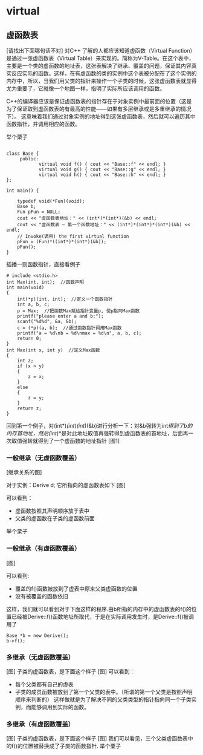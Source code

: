 # virtual

## 虚函数表
[请找出下面哪句话不对]
对C++ 了解的人都应该知道虚函数（Virtual Function）是通过一张虚函数表（Virtual Table）来实现的。简称为V-Table。在这个表中，主要是一个类的虚函数的地址表，这张表解决了继承、覆盖的问题，保证其内容真实反应实际的函数。这样，在有虚函数的类的实例中这个表被分配在了这个实例的内存中，所以，当我们用父类的指针来操作一个子类的时候，这张虚函数表就显得尤为重要了，它就像一个地图一样，指明了实际所应该调用的函数。

C++的编译器应该是保证虚函数表的指针存在于对象实例中最前面的位置（这是为了保证取到虚函数表的有最高的性能——如果有多层继承或是多重继承的情况下）。 这意味着我们通过对象实例的地址得到这张虚函数表，然后就可以遍历其中函数指针，并调用相应的函数。

举个栗子
```

class Base {
     public:
            virtual void f() { cout << "Base::f" << endl; }
            virtual void g() { cout << "Base::g" << endl; }
            virtual void h() { cout << "Base::h" << endl; }
};

int main() {

    typedef void(*Fun)(void);
    Base b;
    Fun pFun = NULL;
    cout << "虚函数表地址：" << (int*)*(int*)(&b) << endl;
    cout << "虚函数表 — 第一个函数地址：" << (int*)*(int*)*(int*)(&b) << endl;
    // Invoke(调用) the first virtual function
    pFun = (Fun)*((int*)*(int*)(&b));
    pFun();
}

```
插播一则函数指针，直接看例子
```
# include <stdio.h>
int Max(int, int);  //函数声明
int main(void)
{
    int(*p)(int, int);  //定义一个函数指针
    int a, b, c;
    p = Max;  //把函数Max赋给指针变量p, 使p指向Max函数
    printf("please enter a and b:");
    scanf("%d%d", &a, &b);
    c = (*p)(a, b);  //通过函数指针调用Max函数
    printf("a = %d\nb = %d\nmax = %d\n", a, b, c);
    return 0;
}
int Max(int x, int y)  //定义Max函数
{
    int z;
    if (x > y)
    {
        z = x;
    }
    else
    {
        z = y;
    }
    return z;
}
```

回到第一个例子，对(int*)*(int*)*(int*)(&b)进行分析一下：对&b强转为int*得到了b的内存首地址，然后(int*)*是对此地址取值再强转得到虚函数表的首地址，后面再一次取值强转就得到了一个虚函数的地址指针
[图1]

### 一般继承（无虚函数覆盖）
[继承关系的图]

对于实例：Derive d; 它所指向的虚函数表如下
[图]

可以看到：
* 虚函数按照其声明顺序放于表中
* 父类的虚函数在子类的虚函数前面

举个栗子

### 一般继承（有虚函数覆盖）
[图]

可以看到:
* 覆盖的f()函数被放到了虚表中原来父类虚函数的位置
* 没有被覆盖的函数依旧

这样，我们就可以看到对于下面这样的程序.由b所指的内存中的虚函数表的f()的位置已经被Derive::f()函数地址所取代，于是在实际调用发生时，是Derive::f()被调用了
```
Base *b = new Derive();
b->f(); 
```

### 多继承（无虚函数覆盖）
[图]
子类的虚函数表，是下面这个样子
[图]
可以看到：
* 每个父类都有自己的虚表
* 子类的成员函数被放到了第一个父类的表中。（所谓的第一个父类是按照声明顺序来判断的）
这样做就是为了解决不同的父类类型的指针指向同一个子类实例，而能够调用到实际的函数。

### 多继承（有虚函数覆盖）
[图]
子类的虚函数表，是下面这个样子
[图]
我们可以看见，三个父类虚函数表中的f()的位置被替换成了子类的函数指针.
举个栗子
